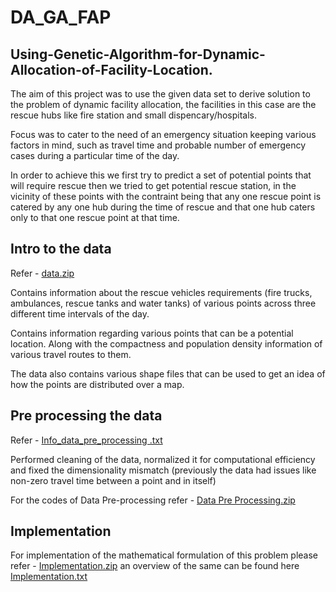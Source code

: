 # DA_GA_FAP

## Using-Genetic-Algorithm-for-Dynamic-Allocation-of-Facility-Location.

The aim of this project was to use the given data set to derive solution to the problem of dynamic facility allocation, the facilities in this case are the rescue hubs like fire station and small dispencary/hospitals.

Focus was to cater to the need of an emergency situation keeping various factors in mind, such as travel time and probable number of emergency cases during a particular time of the day.

In order to achieve this we first try to predict a set of potential points that will require rescue then we tried to get potential rescue station, in the vicinity of these points with the contraint being that any one rescue point is catered by any one hub during the time of rescue and that one hub caters only to that one rescue point at that time. 

## Intro to the data 

Refer - [data.zip](https://github.com/beginner46/DA_GA_FAP/blob/main/data.zip)

Contains information about the rescue vehicles requirements (fire trucks, ambulances, rescue tanks and water tanks) of
various points across three different time intervals of the day.

Contains information regarding various points that can be a potential location. Along with the compactness and
population density information of various travel routes to them.

The data also contains various shape files that can be used to get an idea of how the points are distributed over a map.

## Pre processing the data

Refer - [Info_data_pre_processing .txt](https://github.com/beginner46/DA_GA_FAP/blob/main/Info_data_pre_processing%20.txt)

Performed cleaning of the data, normalized it for computational efficiency and fixed the dimensionality mismatch (previously the data had issues like non-zero travel time between a point and in itself)

For the codes of Data Pre-processing refer - [Data Pre Processing.zip](https://github.com/beginner46/DA_GA_FAP/blob/main/Data%20Pre%20Processing.zip)

## Implementation

For implementation of the mathematical formulation of this problem please refer - [Implementation.zip](https://github.com/beginner46/DA_GA_FAP/blob/main/Implementation.zip) an overview of the same can be found here [Implementation.txt](https://github.com/beginner46/DA_GA_FAP/blob/main/implementation.txt)
